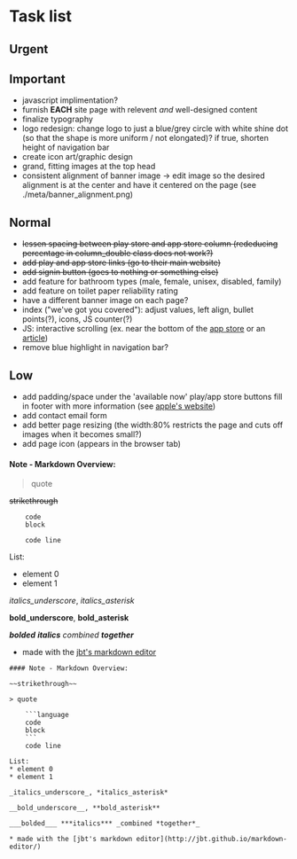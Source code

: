 # Task list



## Urgent


## Important
* javascript implimentation?
* furnish __EACH__ site page with relevent *and* well-designed content
* finalize typography
* logo redesign: change logo to just a blue/grey circle with white shine dot (so that the shape is more uniform / not elongated)? if true, shorten height of navigation bar
* create icon art/graphic design
* grand, fitting images at the top head
* consistent alignment of banner image -> edit image so the desired alignment is at the center and have it centered on the page (see ./meta/banner_alignment.png)


## Normal
* ~~lessen spacing between play store and app store column (rededucing percentage in column_double class does not work?)~~
* ~~add play and app store links (go to their main website)~~
* ~~add signin button (goes to nothing or something else)~~
* add feature for bathroom types (male, female, unisex, disabled, family)
* add feature on toilet paper reliability rating
* have a different banner image on each page?
* index ("we've got you covered"): adjust values, left align, bullet points(?), icons, JS counter(?)
* JS: interactive scrolling (ex. near the bottom of the [app store](https://www.apple.com/ca/ios/app-store/) or an [article](http://www.abc.net.au/news/2017-10-16/north-korea-missile-range-map/8880894))
* remove blue highlight in navigation bar?


## Low
* add padding/space under the 'available now' play/app store buttons
fill in footer with more information (see [apple's website](apple.com/ca/))
* add contact email form
* add better page resizing (the width:80% restricts the page and cuts off images when it becomes small?)
* add page icon (appears in the browser tab)



#### Note - Markdown Overview:

> quote

~~strikethrough~~

```language
	code
	block
```
		code line

List:
* element 0
* element 1

_italics_underscore_, *italics_asterisk*

__bold_underscore__, **bold_asterisk**

___bolded___ ***italics*** _combined **together**_

* made with the [jbt's markdown editor](http://jbt.github.io/markdown-editor/)

```
#### Note - Markdown Overview:

~~strikethrough~~

> quote

	```language
	code
	block
	```
	code line

List:
* element 0
* element 1

_italics_underscore_, *italics_asterisk*

__bold_underscore__, **bold_asterisk**

___bolded___ ***italics*** _combined *together*_

* made with the [jbt's markdown editor](http://jbt.github.io/markdown-editor/)

```